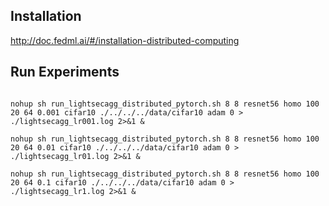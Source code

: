 ## Installation
http://doc.fedml.ai/#/installation-distributed-computing

## Run Experiments
```

nohup sh run_lightsecagg_distributed_pytorch.sh 8 8 resnet56 homo 100 20 64 0.001 cifar10 ./../../../data/cifar10 adam 0 > ./lightsecagg_lr001.log 2>&1 &

nohup sh run_lightsecagg_distributed_pytorch.sh 8 8 resnet56 homo 100 20 64 0.01 cifar10 ./../../../data/cifar10 adam 0 > ./lightsecagg_lr01.log 2>&1 &

nohup sh run_lightsecagg_distributed_pytorch.sh 8 8 resnet56 homo 100 20 64 0.1 cifar10 ./../../../data/cifar10 adam 0 > ./lightsecagg_lr1.log 2>&1 &
```